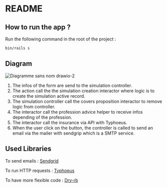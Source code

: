 # README
## How to run the app ?
Run the following command in the root of the project :
```bash
bin/rails s
```
## Diagram
![Diagramme sans nom drawio-2](https://user-images.githubusercontent.com/56258172/214846697-3139a110-6071-4a07-bab8-46652c931d3f.png)

1. The infos of the form are send to the simulation controller.
2. The action call the the simulation creation interactor where logic is to create the simulation active record.
3. The simulation controller call the covers proposition interactor to remove logic from controller.
4. The interactor call the profession advice helper to receive infos depending of the profession.
5. The interactor call the insurance via API with Typhoeus.
6. When the user click on the button, the controller is called to send an email via the mailer with sendgrip which is a SMTP service.


## Used Libraries

To send emails : [Sendgrid](https://sendgrid.com)

To run HTTP requests : [Typhoeus](https://github.com/typhoeus/typhoeus)

To have more flexible code : [Dry-rb](https://dry-rb.org)
